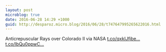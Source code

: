 ```yaml
---
layout: post
microblog: true
date: 2016-06-28 14:29 +1000
guid: http://desparoz.micro.blog/2016/06/28/t747647995265622016.html
---
```

Anticrepuscular Rays over Colorado II via NASA [t.co/qxkIJfjbe...](https://t.co/qxkIJfjbeW) [t.co/IbQu0ppwC...](https://t.co/IbQu0ppwCW)
